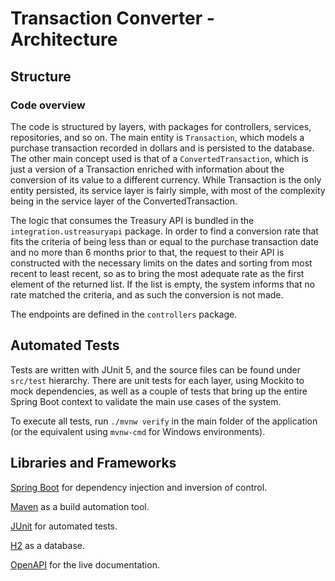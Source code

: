 # Transaction Converter - Architecture

## Structure

### Code overview

The code is structured by layers, with packages for controllers, services, repositories, and so on. The main entity is `Transaction`, which models a purchase transaction recorded in dollars and is persisted to the database. The other main concept used is that of a `ConvertedTransaction`, which is just a version of a Transaction enriched with information about the conversion of its value to a different currency. While Transaction is the only entity persisted, its service layer is fairly simple, with most of the complexity being in the service layer of the ConvertedTransaction.

The logic that consumes the Treasury API is bundled in the `integration.ustreasuryapi` package. In order to find a conversion rate that fits the criteria of being less than or equal to the purchase transaction date and no more than 6 months prior to that, the request to their API is constructed with the necessary limits on the dates and sorting from most recent to least recent, so as to bring the most adequate rate as the first element of the returned list. If the list is empty, the system informs that no rate matched the criteria, and as such the conversion is not made.

The endpoints are defined in the `controllers` package.


## Automated Tests

Tests are written with JUnit 5, and the source files can be found under `src/test` hierarchy. There are unit tests for each layer, using Mockito to mock dependencies, as well as a couple of tests that bring up the entire Spring Boot context to validate the main use cases of the system.

To execute all tests, run `./mvnw verify` in the main folder of the application (or the equivalent using `mvnw-cmd` for Windows environments).

## Libraries and Frameworks

[Spring Boot](https://spring.io/guides/gs/spring-boot/) for dependency injection and inversion of control.

[Maven](https://maven.apache.org/guides/getting-started/maven-in-five-minutes.html) as a build automation tool.

[JUnit](https://junit.org/junit5/docs/current/user-guide/) for automated tests.

[H2](https://www.h2database.com/html/tutorial.html) as a database.

[OpenAPI](https://swagger.io/tools/open-source/getting-started/) for the live documentation.

